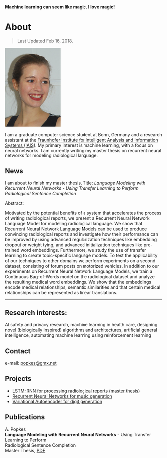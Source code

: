 #### Machine learning can seem like magic. I love magic!


# About

> Last Updated Feb 16, 2018.

![](small_pic.png)

I am a graduate computer science student at Bonn, Germany and a research assistant at the [Fraunhofer Institute for Intelligent Analysis and Information Systems (IAIS)](https://www.iais.fraunhofer.de/en.html). My primary interest is machine learning, with a focus on neural networks. I am currently writing my master thesis on recurrent neural networks for modeling radiological language.


## News

I am about to finish my master thesis. Title: _Language Modeling with Recurrent Neural Networks - Using Transfer Learning to Perform Radiological Sentence Completion_

Abstract:

Motivated by the potential benefits of a system that accelerates the process of writing radiological reports, we present a Recurrent Neural Network Language Model for modeling radiological language. We show that Recurrent Neural Network Language Models can be used to produce convincing radiological reports and investigate how their performance can be improved by using advanced regularization techniques like embedding dropout or weight tying, and advanced initialization techniques like pre-trained word embeddings. Furthermore, we study the use of transfer learning to create topic-specific language models. To test the applicability of our techniques to other domains we perform experiments on a second dataset, consisting of forum posts on motorized vehicles. In addition to our experiments on Recurrent Neural Network Language Models, we train a Continuous Bag-of-Words model on the radiological dataset and analyze the resulting medical word embeddings. We show that the embeddings
encode medical relationships, semantic similarities and that certain medical relationships can be represented as linear translations.

* * *


## Research interests:
AI safety and privacy research, machine learning in health care, designing novel (biologically inspired) algorithms and architectures, artificial general intelligence, automating machine learning using reinforcement learning


## [](#header-1)Contact

e-mail: popkes@gmx.net

## [](#header-2)Projects

- [LSTM-RNN for processing radiological reports (master thesis)](https://github.com/zotroneneis/lstmLanguageModel)
- [Recurrent Neural Networks for music generation](https://github.com/zotroneneis/deep-music)
- [Variational Autoencoder for digit generation](https://github.com/zotroneneis/tensorflow_deep_learning_models/blob/master/improved_variational_autoencoder.ipynb)



## Publications

A. Popkes  
__Language Modeling with Recurrent Neural Networks__ - Using Transfer Learning to Perform \
Radiological Sentence Completion  
Master Thesis, [PDF](thesis_APopkes_hyperlinks.pdf)  


